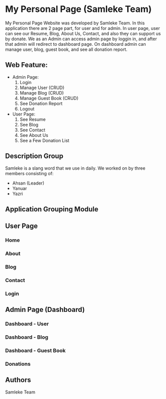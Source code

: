 # My Personal Page (Samleke Team)

My Personal Page Website was developed by Samleke Team. In this application there are 2 page part, for user and for admin. 
In user page, user can see our Resume, Blog, About Us, Contact, and also they can support us by donate. 
We as an Admin can access admin page by loggin in, and after that admin will redirect to dashboard page. 
On dashboard admin can manage user, blog, guest book, and see all donation report.

## Web Feature:
- Admin Page:
    1. Login
    2. Manage User (CRUD)
    3. Manage Blog (CRUD)
    4. Manage Guest Book (CRUD)
    5. See Donation Report
    6. Logout
- User Page:
    1. See Resume
    2. See Blog
    3. See Contact
    4. See About Us
    5. See a Few Donation List

## Description Group

Samleke is a slang word that we use in daily. We worked on by three members consisting of:
- Ahsan (Leader)
- Yanuar
- Yazri

## Application Grouping Module
## User Page

### Home


### About

### Blog

### Contact

### Login


## Admin Page (Dashboard)

### Dashboard - User

### Dashboard - Blog

### Dashboard - Guest Book

### Donations
## Authors
Samleke Team